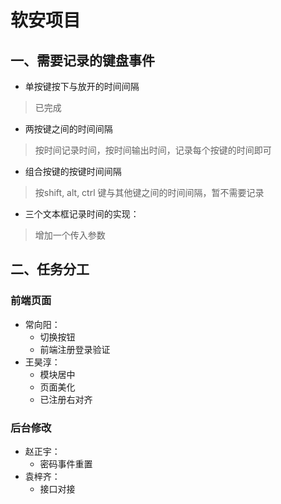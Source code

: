 # 软安项目

## 一、需要记录的键盘事件

+ 单按键按下与放开的时间间隔
> 已完成

+ 两按键之间的时间间隔
> 按时间记录时间，按时间输出时间，记录每个按键的时间即可

+ 组合按键的按键时间间隔
> 按shift, alt, ctrl 键与其他键之间的时间间隔，暂不需要记录

+ 三个文本框记录时间的实现：
> 增加一个传入参数

## 二、任务分工

### 前端页面
+ 常向阳：
    + 切换按钮
    + 前端注册登录验证
+ 王昊淳：
    + 模块居中
    + 页面美化
    + 已注册右对齐
### 后台修改
+ 赵正宇：
    + 密码事件重置
+ 袁梓齐：
    + 接口对接
    